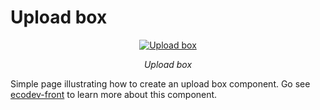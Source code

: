# Upload box

<p align="center">
  <a href="/img/ecodev_app/upload_box.png"><img src="/img/ecodev_app/upload_box.png" alt="Upload box"></a>
</p>
<p align="center">
    <em>Upload box</em>
</p>
<p align="center">
</p>

Simple page illustrating how to create an upload box component. 
 Go see [ecodev-front](../../../libraries/front/components/upload_box.md) to learn more about this component.
